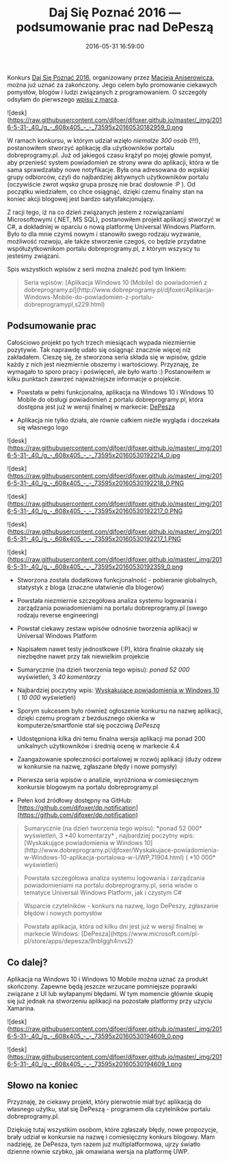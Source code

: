﻿---
layout:     post
title:      Daj Się Poznać 2016 — podsumowanie prac nad DePeszą
date:       2016-05-31 16:59:00
summary:    Konkurs Daj Się Poznać 2016, organizowany przez Macieja Aniserowicza, można już uznać za zakończony. Jego celem było promowanie ciekawych pomysłów, blogów i ludzi związanych z programowaniem. O szczegóły odsyłam do pierwszego wpisu z marca. W ramach konkursu, w którym udział wzięło niemalże 300 osób...
categories: oprogramowanie programowanie urządzenia mobilne
---



Konkurs [Daj Się Poznać 2016](http://devstyle.pl/daj-sie-poznac/), organizowany przez [Macieja Aniserowicza](http://devstyle.pl/o-mnie/), można już uznać za zakończony. Jego celem było promowanie ciekawych pomysłów, blogów i ludzi związanych z programowaniem. O szczegóły odsyłam do pierwszego [wpisu z marca](http://www.dobreprogramy.pl/djfoxer/Powiadomienia-z-dobreprogramy.pl-na-Windows-konkurs-Daj-sie-poznac-2016,71094.html). 



![desk](https://raw.githubusercontent.com/djfoer/djfoxer.github.io/master/_img/2016-5-31-_40_/g_-_608x405_-_-_73595x20160530182959_0.png



W ramach konkursu, w którym udział wzięło  *niemalże 300 osób*  (!!!), postanowiłem stworzyć aplikację dla użytkowników portalu dobreprogramy.pl. Już od jakiegoś czasu krążył po mojej głowie pomysł, aby przenieść system powiadomień ze strony www do aplikacji, która w tle sama sprawdzałaby nowe notyfikacje. Była ona adresowana do  *wąskiej*  grupy odbiorców, czyli do najbardziej aktywnych użytkowników portalu (oczywiście zwrot  *wąska*  grupa proszę nie brać dosłownie :P ). Od początku wiedziałem, co chce osiągnąć, dzięki czemu finalny stan na koniec akcji blogowej jest bardzo satysfakcjonujący. 

Z racji tego, iż na co dzień związanych jestem z rozwiązaniami Microsoftowymi (.NET, MS SQL), postanowiłem projekt aplikacji stworzyć w C#, a dokładniej w oparciu o nową platformę Universal Windows Platform. Było to dla mnie czymś nowym i stanowiło swego rodzaju wyzwanie, możliwość rozwoju, ale także stworzenie czegoś, co będzie przydatne współużytkownikom portalu dobreprogramy.pl, z którym wszyscy tu jesteśmy związani.  

Spis wszystkich wpisów z serii można znaleźć pod tym linkiem:
<blockquote>
<p>Seria wpisów: [Aplikacja Windows 10 (Mobile) do powiadomień z dobreprogramy.pl](http://www.dobreprogramy.pl/djfoxer/Aplikacja-Windows-Mobile-do-powiadomien-z-portalu-dobreprogramypl,s229.html)</p>
</blockquote>



## Podsumowanie prac



Całościowo projekt po tych trzech miesiącach wypada niezmiernie pozytywie. Tak naprawdę udało się osiągnąć znacznie więcej niż zakładałem. Cieszę się, że stworzona seria składa się w wpisów, gdzie każdy z nich jest niezmiernie obszerny i wartościowy. Przyznaję, że wymagało to sporo pracy i poświęceń, ale było warto :) Postanowiłem w kilku punktach zawrzeć najważniejsze informacje o projekcie.



  * Powstała w pełni funkcjonalna,  aplikacja na Windows 10 i Windows 10 Mobile do obsługi powiadomień z portalu dobreprogramy.pl, która dostępna jest już w wersji finalnej w markecie: [DePesza](https://www.microsoft.com/pl-pl/store/apps/depesza/9nblggh4nvs2)


  * Aplikacja nie tylko działa, ale równie całkiem nieźle wygląda i doczekała się własnego logo



![desk](https://raw.githubusercontent.com/djfoer/djfoxer.github.io/master/_img/2016-5-31-_40_/g_-_608x405_-_-_73595x20160530192214_0.jpg




![desk](https://raw.githubusercontent.com/djfoer/djfoxer.github.io/master/_img/2016-5-31-_40_/g_-_608x405_-_-_73595x20160530192218_0.PNG




![desk](https://raw.githubusercontent.com/djfoer/djfoxer.github.io/master/_img/2016-5-31-_40_/g_-_608x405_-_-_73595x20160530192217_0.PNG




![desk](https://raw.githubusercontent.com/djfoer/djfoxer.github.io/master/_img/2016-5-31-_40_/g_-_608x405_-_-_73595x20160530192217_1.PNG




![desk](https://raw.githubusercontent.com/djfoer/djfoxer.github.io/master/_img/2016-5-31-_40_/g_-_608x405_-_-_73595x20160530192359_0.png






  * Stworzona została dodatkowa funkcjonalność - pobieranie globalnych, statystyk z bloga (znaczne ułatwienie dla blogerów)


  * Powstała niezmiernie szczegółowa analiza systemu logowania i zarządzania powiadomieniami na portalu dobreprogramy.pl  (swego rodzaju reverse engineering)


  * Powstał ciekawy zestaw wpisów odnośnie tworzenia aplikacji w Universal Windows Platform


  * Napisałem nawet testy jednostkowe (:P), która finalnie okazały się niezbędne nawet przy tak niewielkim projekcie



  * Sumarycznie (na dzień tworzenia tego wpisu): 
 *ponad 52 000*  wyświetleń, 3 *40 komentarzy* 


  * Najbardziej poczytny wpis: [Wyskakujące powiadomienia w Windows 10](http://www.dobreprogramy.pl/djfoxer/Wyskakujace-powiadomienia-w-Windows-10-aplikacja-portalowa-w-UWP,71904.html) ( *10 000*  wyświetleń)



  * Sporym sukcesem było również ogłoszenie konkursu na nazwę aplikacji, dzięki czemu program z bezdusznego okienka w komputerze/smartfonie stał się poczciwą  *DePeszą* 



  * Udostępniona kilka dni temu finalna wersja aplikacji ma ponad 200 unikalnych użytkowników i średnią ocenę w markecie 4.4


  * Zaangażowanie społeczności portalowej w rozwój aplikacji (duży odzew w konkursie na nazwę, zgłaszane błędy i nowe pomysły) 


  * Pierwsza seria wpisów o analizie, wyróżniona w comiesięcznym konkursie blogowym na portalu dobreprogramy.pl


  * Pełen kod źródłowy dostępny na GitHub: [https://github.com/djfoxer/dp.notification](https://github.com/djfoxer/dp.notification) 







<blockquote>
<p>Sumarycznie (na dzień tworzenia tego wpisu): 
 *ponad 52 000*  wyświetleń, 3 *40 komentarzy* , najbardziej poczytny wpis: [Wyskakujące powiadomienia w Windows 10](http://www.dobreprogramy.pl/djfoxer/Wyskakujace-powiadomienia-w-Windows-10-aplikacja-portalowa-w-UWP,71904.html) ( *10 000*  wyświetleń)</p>
</blockquote>

<blockquote>
<p>Powstała szczegółowa analiza systemu logowania i zarządzania powiadomieniami na portalu dobreprogramy.pl, seria wisów o tematyce Universal Windows Platform, jak i czystym C#</p>
</blockquote>

<blockquote>
<p>Wsparcie czytelników - konkurs na nazwę, logo DePeszy, zgłaszanie błędów i nowych pomysłów</p>
</blockquote> 

<blockquote>
<p>Powstała aplikacja, która od kilku dni jest już w wersji finalnej w markecie Windows:  [DePesza](https://www.microsoft.com/pl-pl/store/apps/depesza/9nblggh4nvs2)</p>
</blockquote>



## Co dalej?


Aplikacja na Windows 10 i Windows 10 Mobile można uznać za produkt skończony. Zapewne będą jeszcze wrzucane pomniejsze poprawki związane z UI lub wyłapanymi błędami. W tym momencie głównie skupię się już jednak na stworzeniu aplikacji na pozostałe platformy przy użyciu Xamarina.



![desk](https://raw.githubusercontent.com/djfoer/djfoxer.github.io/master/_img/2016-5-31-_40_/g_-_608x405_-_-_73595x20160530194609_0.png




![desk](https://raw.githubusercontent.com/djfoer/djfoxer.github.io/master/_img/2016-5-31-_40_/g_-_608x405_-_-_73595x20160530194609_1.png





## Słowo na koniec

 

Przyznaję, że ciekawy projekt, który pierwotnie miał być aplikacją do własnego użytku, stał się DePeszą - programem dla czytelników portalu dobreprogramy.pl.

Dziękuję tutaj wszystkim osobom, które zgłaszały błędy, nowe propozycje, brały udział w konkursie na nazwę i comiesięczny konkurs blogowy. Mam nadzieję, że DePesza, tym razem już multiplatformowa, ujrzy światło dzienne równie szybko, jak omawiana wersja na platformę UWP.


